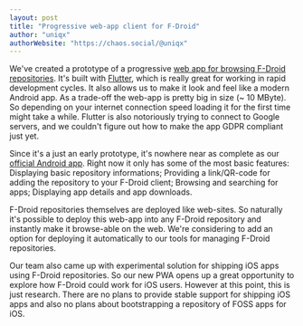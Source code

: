 ```yaml
---
layout: post
title: "Progressive web-app client for F-Droid"
author: "uniqx"
authorWebsite: "https://chaos.social/@uniqx"
---
```


We've created a prototype of a progressive [web app for browsing F-Droid
repositories](https://gitlab.com/uniqx/fdroid-webdash).  It's built with
[Flutter](https://flutter.dev/), which is really great for working in rapid
development cycles.  It also allows us to make it look and feel like a modern
Android app.  As a trade-off the web-app is pretty big in size (~ 10 MByte).
So depending on your internet connection speed loading it for the first time
might take a while.  Flutter is also notoriously trying to connect to Google
servers, and we couldn't figure out how to make the app GDPR compliant just
yet.

Since it's a just an early prototype, it's nowhere near as complete as our
[official Android app](https://f-droid.org/packages/org.fdroid.fdroid/).
Right now it only has some of the most basic features: Displaying basic
repository informations; Providing a link/QR-code for adding the repository to
your F-Droid client; Browsing and searching for apps; Displaying app details
and app downloads.

F-Droid repositories themselves are deployed like web-sites.  So naturally it's
possible to deploy this web-app into any F-Droid repository and instantly make
it browse-able on the web.  We're considering to add an option for deploying it
automatically to our tools for managing F-Droid repositories.

Our team also came up with experimental solution for shipping iOS apps using
F-Droid repositories.  So our new PWA opens up a great opportunity to explore
how F-Droid could work for iOS users.  However at this point, this is just
research.  There are no plans to provide stable support for shipping iOS apps
and also no plans about bootstrapping a repository of FOSS apps for iOS.
